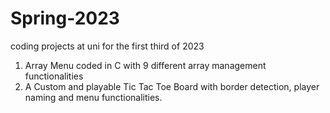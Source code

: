 # Spring-2023
coding projects at uni for the first third of 2023
1. Array Menu coded in C with 9 different array management functionalities
2. A Custom and playable Tic Tac Toe Board with border detection, player naming and menu functionalities. 
